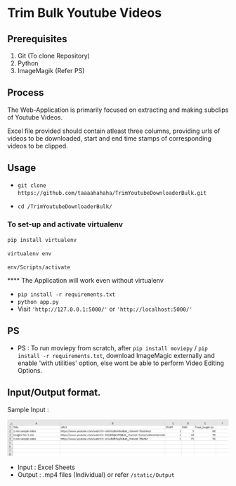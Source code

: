 # Trim Bulk Youtube Videos

## Prerequisites

1. Git (To clone Repository)
2. Python
3. ImageMagik (Refer PS)


## Process

The Web-Application is primarily focused on extracting and making subclips of Youtube Videos.

Excel file provided should contain atleast three columns, providing urls of videos to be downloaded, start and end time stamps of corresponding videos to be clipped.


## Usage

- `git clone https://github.com/taaaahahaha/TrimYoutubeDownloaderBulk.git`

- `cd /TrimYoutubeDownloaderBulk/`

 ### To set-up and activate virtualenv
 
`pip install virtualenv`

`virtualenv env`

`env/Scripts/activate`

**** The Application will work even without virtualenv

- `pip install -r requirements.txt`
- `python app.py`
- Visit `'http://127.0.0.1:5000/'` or `'http://localhost:5000/'`


## PS

- PS : To run moviepy from scratch, after `pip install moviepy` / `pip install -r requirements.txt`, download ImageMagic externally and enable 'with utilities' option, else wont be able to perform Video Editing Options.


## Input/Output format.

Sample Input :


<img src="https://github.com/taaaahahaha/TrimYoutubeDownloaderBulk/blob/main/static/SampleImage.png"/>

- Input : Excel Sheets
- Output : .mp4 files (Individual) or refer `/static/Output` 
